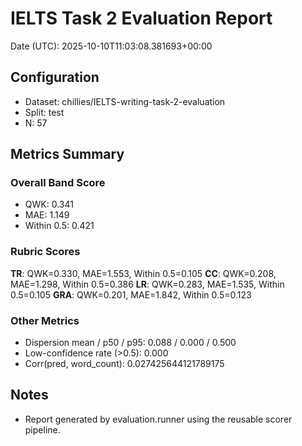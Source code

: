 # IELTS Task 2 Evaluation Report

Date (UTC): 2025-10-10T11:03:08.381693+00:00

## Configuration
- Dataset: chillies/IELTS-writing-task-2-evaluation
- Split: test
- N: 57

## Metrics Summary
### Overall Band Score
- QWK: 0.341
- MAE: 1.149
- Within 0.5: 0.421

### Rubric Scores
**TR**: QWK=0.330, MAE=1.553, Within 0.5=0.105
**CC**: QWK=0.208, MAE=1.298, Within 0.5=0.386
**LR**: QWK=0.283, MAE=1.535, Within 0.5=0.105
**GRA**: QWK=0.201, MAE=1.842, Within 0.5=0.123

### Other Metrics
- Dispersion mean / p50 / p95: 0.088 / 0.000 / 0.500
- Low-confidence rate (>0.5): 0.000
- Corr(pred, word_count): 0.027425644121789175

## Notes
- Report generated by evaluation.runner using the reusable scorer pipeline.